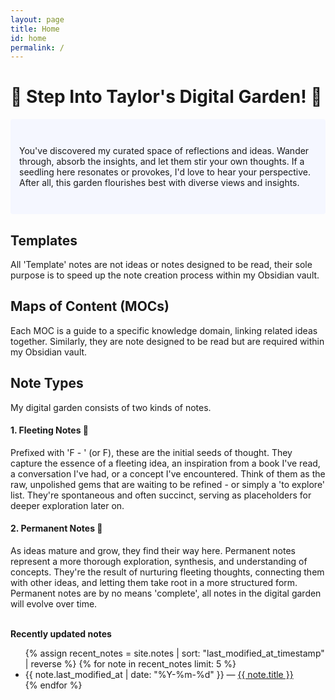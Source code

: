 ```yaml
---
layout: page
title: Home
id: home
permalink: /
---
```


# 🌱 **Step Into Taylor's Digital Garden!** 🌱

<p style="padding: 3em 1em; background: #f5f7ff; border-radius: 4px;">
You've discovered my curated space of reflections and ideas. Wander through, absorb the insights, and let them stir your own thoughts. If a seedling here resonates or provokes, I'd love to hear your perspective. After all, this garden flourishes best with diverse views and insights.
</p>

## Templates

All 'Template' notes are not ideas or notes designed to be read, their sole purpose is to speed up the note creation process within my Obsidian vault.

## Maps of Content (MOCs)

Each MOC is a guide to a specific knowledge domain, linking related ideas together. Similarly, they are note designed to be read but are required within my Obsidian vault.<br>
## Note Types

My digital garden consists of two kinds of notes.
#### 1. **Fleeting Notes** 🍂

Prefixed with 'F - ' (or F), these are the initial seeds of thought. They capture the essence of a fleeting idea, an inspiration from a book I've read, a conversation I've had, or a concept I've encountered. Think of them as the raw, unpolished gems that are waiting to be refined - or simply a 'to explore' list. They're spontaneous and often succinct, serving as placeholders for deeper exploration later on.

#### 2. **Permanent Notes** 🌳

As ideas mature and grow, they find their way here. Permanent notes represent a more thorough exploration, synthesis, and understanding of concepts. They're the result of nurturing fleeting thoughts, connecting them with other ideas, and letting them take root in a more structured form. Permanent notes are by no means 'complete', all notes in the digital garden will evolve over time.

<br> <strong>Recently updated notes</strong>

<ul>
  {% assign recent_notes = site.notes | sort: "last_modified_at_timestamp" | reverse %}
  {% for note in recent_notes limit: 5 %}
    <li>
      {{ note.last_modified_at | date: "%Y-%m-%d" }} — <a class="internal-link" href="{{ note.url }}">{{ note.title }}</a>
    </li>
  {% endfor %}
</ul>

<style>
  .wrapper {
    max-width: 46em;
  }
</style>